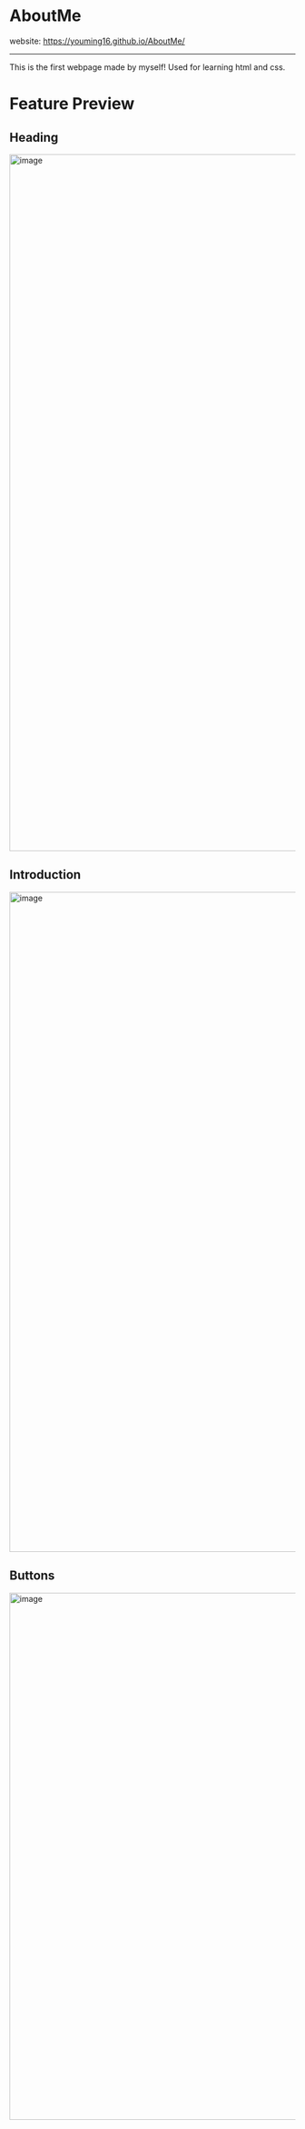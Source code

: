 # AboutMe
website: https://youming16.github.io/AboutMe/
<hr>
This is the first webpage made by myself!
Used for learning html and css.

# Feature Preview
## Heading
<img width="1227" alt="image" src="https://user-images.githubusercontent.com/83531295/216292252-ed07274a-2602-494e-9d98-c4df3476dde0.png">

## Introduction
<img width="1162" alt="image" src="https://user-images.githubusercontent.com/83531295/216292413-e7e7e3c5-1b60-45e4-b9fd-2b9f48ef344c.png">

## Buttons
<img width="928" alt="image" src="https://user-images.githubusercontent.com/83531295/216292482-ac84ec2a-feae-4eac-9a29-ee5a859c04b5.png">

